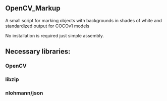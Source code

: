 ## OpenCV_Markup
A small script for marking objects with backgrounds in shades of white and standardized output for COCOv1 models

No installation is required just simple assembly.

## Necessary libraries:
### OpenCV
### libzip
### nlohmann/json

